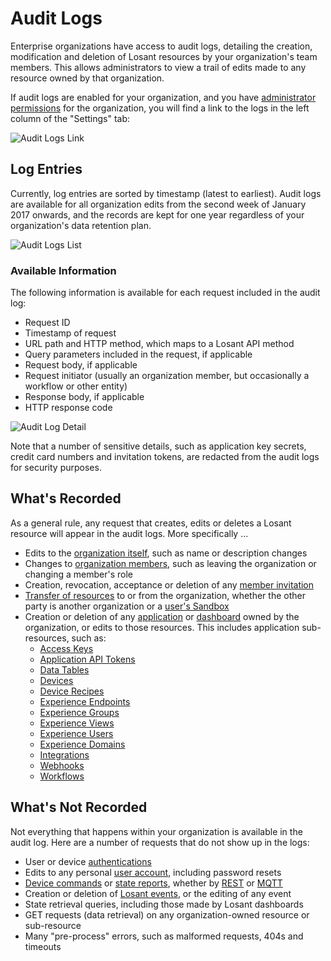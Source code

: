 # Audit Logs

Enterprise organizations have access to audit logs, detailing the creation, modification and deletion of Losant resources by your organization's team members. This allows administrators to view a trail of edits made to any resource owned by that organization.

If audit logs are enabled for your organization, and you have [administrator permissions](/organizations/members/#member-roles) for the organization, you will find a link to the logs in the left column of the "Settings" tab:

![Audit Logs Link](/images/organizations/audit-logs-overview.png "Audit Logs Link")

## Log Entries

Currently, log entries are sorted by timestamp (latest to earliest). Audit logs are available for all organization edits from the second week of January 2017 onwards, and the records are kept for one year regardless of your organization's data retention plan.

![Audit Logs List](/images/organizations/audit-logs-list.png "Audit Logs List")

### Available Information

The following information is available for each request included in the audit log:

* Request ID
* Timestamp of request
* URL path and HTTP method, which maps to a Losant API method
* Query parameters included in the request, if applicable
* Request body, if applicable
* Request initiator (usually an organization member, but occasionally a workflow or other entity)
* Response body, if applicable
* HTTP response code

![Audit Log Detail](/images/organizations/audit-log-detail.png "Audit Log Detail")

Note that a number of sensitive details, such as application key secrets, credit card numbers and invitation tokens, are redacted from the audit logs for security purposes.

## What's Recorded

As a general rule, any request that creates, edits or deletes a Losant resource will appear in the audit logs. More specifically ...

* Edits to the [organization itself](/organizations/overview/#managing-organizations), such as name or description changes
* Changes to [organization members](/organizations/members/), such as leaving the organization or changing a member's role
* Creation, revocation, acceptance or deletion of any [member invitation](/organizations/members/#inviting-new-members)
* [Transfer of resources](/organizations/overview/#transferring-resources) to or from the organization, whether the other party is another organization or a [user's Sandbox](/user-accounts/sandbox/)
* Creation or deletion of any [application](/applications/overview/) or [dashboard](/dashboards/overview/) owned by the organization, or edits to those resources. This includes application sub-resources, such as:
    * [Access Keys](/applications/access-keys/)
    * [Application API Tokens](/applications/application-tokens/)
    * [Data Tables](/data-tables/overview/)
    * [Devices](/devices/overview/)
    * [Device Recipes](/devices/device-recipes/)
    * [Experience Endpoints](/experiences/endpoints/)
    * [Experience Groups](/experiences/groups/)
    * [Experience Views](/experiences/views/)
    * [Experience Users](/experiences/users/)
    * [Experience Domains](/experiences/domains/)
    * [Integrations](/applications/integrations/)
    * [Webhooks](/applications/webhooks/)
    * [Workflows](/workflows/overview/)

## What's Not Recorded

Not everything that happens within your organization is available in the audit log. Here are a number of requests that do not show up in the logs:

* User or device [authentications](/rest-api/auth/)
* Edits to any personal [user account](/user-accounts/overview/), including password resets
* [Device commands](/devices/commands/) or [state reports](/devices/state/), whether by [REST](/rest-api/overview/) or [MQTT](/mqtt/overview/)
* Creation or deletion of [Losant events](/applications/events/), or the editing of any event
* State retrieval queries, including those made by Losant dashboards
* GET requests (data retrieval) on any organization-owned resource or sub-resource
* Many "pre-process" errors, such as malformed requests, 404s and timeouts
